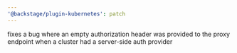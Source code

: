 ```yaml
---
'@backstage/plugin-kubernetes': patch
---
```


fixes a bug where an empty authorization header was provided to the proxy endpoint when a cluster had a server-side auth provider
